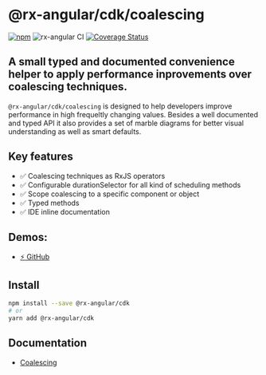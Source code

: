 # @rx-angular/cdk/coalescing

[![npm](https://img.shields.io/npm/v/%40rx-angular%2Fcdk.svg)](https://www.npmjs.com/package/%40rx-angular%2Fcdk)
![rx-angular CI](https://github.com/rx-angular/rx-angular/workflows/rx-angular%20CI/badge.svg?branch=master)
[![Coverage Status](https://raw.githubusercontent.com/rx-angular/rx-angular/github-pages/docs/test-coverage/cdk/jest-coverage-badge.svg)](https://rx-angular.github.io/rx-angular/test-coverage/cdk/lcov-report/index.html)

## A small typed and documented convenience helper to apply performance inprovements over coalescing techniques.

`@rx-angular/cdk/coalescing` is designed to help developers improve performance in high frequeltly changing values.
Besides a well documented and typed API it also provides a set of marble diagrams for better visual understanding as well as smart defaults.

## Key features

<!-- - ✅ Assertion if values get coalesced -->

- ✅ Coalescing techniques as RxJS operators
- ✅ Configurable durationSelector for all kind of scheduling methods
- ✅ Scope coalescing to a specific component or object
- ✅ Typed methods
- ✅ IDE inline documentation

## Demos:

- [⚡ GitHub](https://github.com/BioPhoton/rx-angular-cdk-coalescing)

## Install

```bash
npm install --save @rx-angular/cdk
# or
yarn add @rx-angular/cdk
```

## Documentation

- [Coalescing](https://github.com/rx-angular/rx-angular/tree/master/libs/cdk/coalescing/docs/Readme.md)
